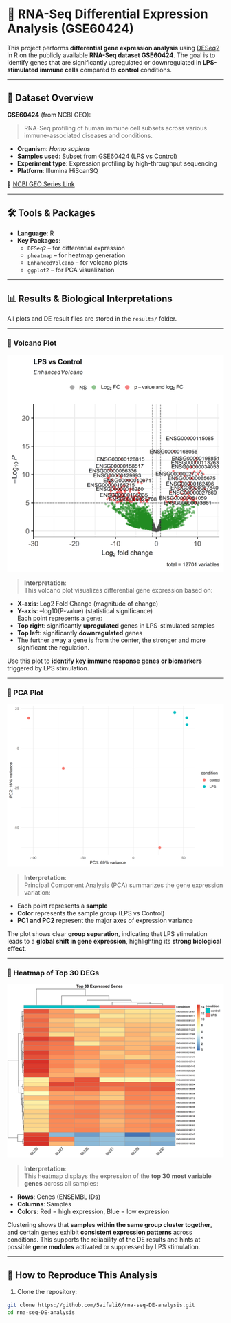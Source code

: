 # 🧬 RNA-Seq Differential Expression Analysis (GSE60424)

This project performs **differential gene expression analysis** using [DESeq2](https://bioconductor.org/packages/release/bioc/html/DESeq2.html) in R on the publicly available **RNA-Seq dataset GSE60424**. The goal is to identify genes that are significantly upregulated or downregulated in **LPS-stimulated immune cells** compared to **control** conditions.

---

## 📂 Dataset Overview

**GSE60424** (from NCBI GEO):  
> RNA-Seq profiling of human immune cell subsets across various immune-associated diseases and conditions.

- **Organism**: *Homo sapiens*
- **Samples used**: Subset from GSE60424 (LPS vs Control)
- **Experiment type**: Expression profiling by high-throughput sequencing
- **Platform**: Illumina HiScanSQ

📎 [NCBI GEO Series Link](https://www.ncbi.nlm.nih.gov/geo/query/acc.cgi?acc=GSE60424)

---

## 🛠 Tools & Packages

- **Language**: R
- **Key Packages**:
  - `DESeq2` – for differential expression
  - `pheatmap` – for heatmap generation
  - `EnhancedVolcano` – for volcano plots
  - `ggplot2` – for PCA visualization

---

## 📊 Results & Biological Interpretations

All plots and DE result files are stored in the `results/` folder.

---

### 🔬 Volcano Plot

![Volcano Plot](results/volcano_plot.png)

> **Interpretation**:  
This volcano plot visualizes differential gene expression based on:
- **X-axis**: Log2 Fold Change (magnitude of change)
- **Y-axis**: –log10(P-value) (statistical significance)  
Each point represents a gene:
- **Top right**: significantly **upregulated** genes in LPS-stimulated samples  
- **Top left**: significantly **downregulated** genes  
- The further away a gene is from the center, the stronger and more significant the regulation.

Use this plot to **identify key immune response genes or biomarkers** triggered by LPS stimulation.

---

### 🧬 PCA Plot

![PCA Plot](results/pca_plot.png)

> **Interpretation**:  
Principal Component Analysis (PCA) summarizes the gene expression variation:
- Each point represents a **sample**
- **Color** represents the sample group (LPS vs Control)
- **PC1 and PC2** represent the major axes of expression variance

The plot shows clear **group separation**, indicating that LPS stimulation leads to a **global shift in gene expression**, highlighting its **strong biological effect**.

---

### 🧪 Heatmap of Top 30 DEGs

![Heatmap](results/heatmap.png)

> **Interpretation**:  
This heatmap displays the expression of the **top 30 most variable genes** across all samples:
- **Rows**: Genes (ENSEMBL IDs)
- **Columns**: Samples
- **Colors**: Red = high expression, Blue = low expression

Clustering shows that **samples within the same group cluster together**, and certain genes exhibit **consistent expression patterns** across conditions. This supports the reliability of the DE results and hints at possible **gene modules** activated or suppressed by LPS stimulation.

---

## 🧪 How to Reproduce This Analysis

1. Clone the repository:

```bash
git clone https://github.com/5aifali6/rna-seq-DE-analysis.git
cd rna-seq-DE-analysis
